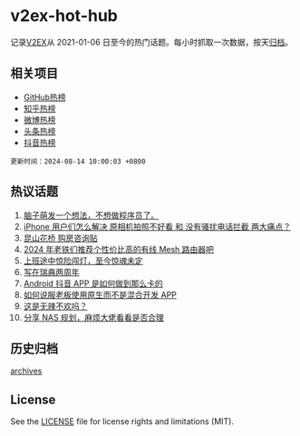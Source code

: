 # v2ex-hot-hub

 记录[V2EX](https://www.v2ex.com/)从 2021-01-06 日至今的热门话题。每小时抓取一次数据，按天[归档](archives)。
 
 ## 相关项目

- [GitHub热榜](https://github.com/snaildev/github-hot-hub)
- [知乎热榜](https://github.com/snaildev/zhihu-hot-hub)
- [微博热榜](https://github.com/snaildev/weibo-hot-hub)
- [头条热榜](https://github.com/snaildev/toutiao-hot-hub)
- [抖音热榜](https://github.com/snaildev/douyin-hot-hub)


 `更新时间：2024-08-14 10:00:03 +0800`

## 热议话题

1. [脑子萌发一个想法，不想做程序员了。](https://www.v2ex.com/t/1064615)
1. [iPhone 用户们怎么解决 原相机拍照不好看 和 没有骚扰电话拦截 两大痛点？](https://www.v2ex.com/t/1064574)
1. [昆山花桥 购房咨询贴](https://www.v2ex.com/t/1064563)
1. [2024 年老铁们推荐个性价比高的有线 Mesh 路由器吧](https://www.v2ex.com/t/1064609)
1. [上班途中惊险闯灯，至今惊魂未定](https://www.v2ex.com/t/1064602)
1. [写在瑞典两周年](https://www.v2ex.com/t/1064758)
1. [Android 抖音 APP 是如何做到那么卡的](https://www.v2ex.com/t/1064618)
1. [如何说服老板使用原生而不是混合开发 APP](https://www.v2ex.com/t/1064722)
1. [这是无辣不欢吗？](https://www.v2ex.com/t/1064670)
1. [分享 NAS 规划，麻烦大佬看看是否合理](https://www.v2ex.com/t/1064625)

## 历史归档

[archives](archives)

## License

See the [LICENSE](LICENSE) file for license rights and limitations (MIT).
